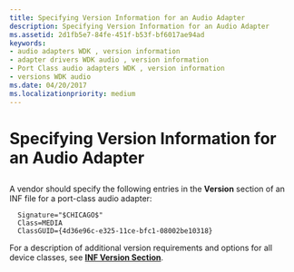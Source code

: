 ```yaml
---
title: Specifying Version Information for an Audio Adapter
description: Specifying Version Information for an Audio Adapter
ms.assetid: 2d1fb5e7-84fe-451f-b53f-bf6017ae94ad
keywords:
- audio adapters WDK , version information
- adapter drivers WDK audio , version information
- Port Class audio adapters WDK , version information
- versions WDK audio
ms.date: 04/20/2017
ms.localizationpriority: medium
---
```


# Specifying Version Information for an Audio Adapter


## <span id="specifying_version_information_for_an_audio_adapter"></span><span id="SPECIFYING_VERSION_INFORMATION_FOR_AN_AUDIO_ADAPTER"></span>


A vendor should specify the following entries in the **Version** section of an INF file for a port-class audio adapter:

```inf
  Signature="$CHICAGO$"
  Class=MEDIA
  ClassGUID={4d36e96c-e325-11ce-bfc1-08002be10318}
```

For a description of additional version requirements and options for all device classes, see [**INF Version Section**](https://msdn.microsoft.com/library/windows/hardware/ff547502).

 

 




